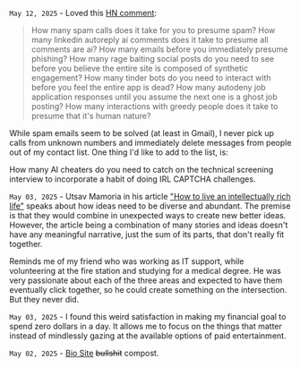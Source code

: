 `May 12, 2025` - Loved this [HN comment](https://news.ycombinator.com/item?id=43967858):

> How many spam calls does it take for you to presume spam?
> How many linkedin autoreply ai comments does it take to presume all comments are ai?
> How many emails before you immediately presume phishing?
> How many rage baiting social posts do you need to see before you believe the entire site is composed of synthetic engagement?
> How many tinder bots do you need to interact with before you feel the entire app is dead?
> How many autodeny job application responses until you assume the next one is a ghost job posting?
> How many interactions with greedy people does it take to presume that it's human nature?

While spam emails seem to be solved (at least in Gmail), I never pick up calls from unknown numbers and immediately delete messages from people out of my contact list.
One thing I'd like to add to the list, is:

How many AI cheaters do you need to catch on the technical screening interview to incorporate a habit of doing IRL CAPTCHA challenges.

`May 03, 2025` - Utsav Mamoria in his article ["How to live an intellectually rich life"](https://utsavmamoria.substack.com/p/how-to-live-an-intellectually-rich) speaks about how ideas need to be diverse and abundant. The premise is that they would combine in unexpected ways to create new better ideas. However, the article being a combination of many stories and ideas doesn't have any meaningful narrative, just the sum of its parts, that don't really fit together.

Reminds me of my friend who was working as IT support, while volunteering at the fire station and studying for a medical degree. He was very passionate about each of the three areas and expected to have them eventually click together, so he could create something on the intersection. But they never did.

`May 03, 2025` - I found this weird satisfaction in making my financial goal to spend zero dollars in a day. It allows me to focus on the things that matter instead of mindlessly gazing at the available options of paid entertainment.

`May 02, 2025` - [Bio Site](https://bio.site/peterdemin) <strike>bullshit</strike> compost.


